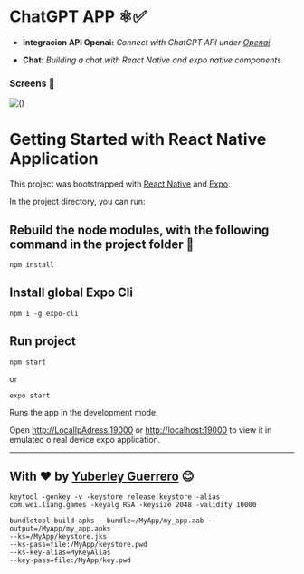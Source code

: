 # ChatGPT APP ⚛️✅

* **Integracion API Openai:** *Connect with ChatGPT API under [Openai](https://openai.com/api/).*

* **Chat:** *Building a chat with React Native and expo native components.*
  

### Screens 🎴
![()](https://github.com/Yuberley/ChatGPT-App-React-Native-TypeScript/blob/main/others/screen.png)
  

# Getting Started with React Native Application

This project was bootstrapped with [React Native](https://reactnative.dev/) and [Expo](https://docs.expo.dev/).

In the project directory, you can run:

## Rebuild the node modules, with the following command in the project folder 📂
```
npm install
```

## Install global Expo Cli
```
npm i -g expo-cli
```

## Run project
```
npm start 
```
or
```
expo start 
```

Runs the app in the development mode.

Open [http://LocalIpAdress:19000](http://localhost:19000) or [http://localhost:19000](http://localhost:19000) to view it in emulated o real device expo application.

--- 
With ❤️ by [Yuberley Guerrero](https://github.com/Yuberley) 😊
---

```
keytool -genkey -v -keystore release.keystore -alias  com.wei.liang.games -keyalg RSA -keysize 2048 -validity 10000

bundletool build-apks --bundle=/MyApp/my_app.aab --output=/MyApp/my_app.apks
--ks=/MyApp/keystore.jks
--ks-pass=file:/MyApp/keystore.pwd
--ks-key-alias=MyKeyAlias
--key-pass=file:/MyApp/key.pwd
```